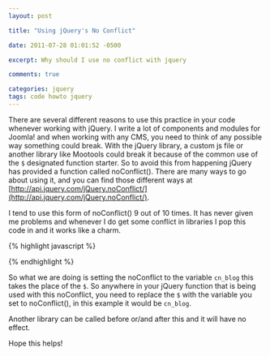 ```yaml
---
layout: post

title: "Using jQuery's No Conflict"

date: 2011-07-28 01:01:52 -0500

excerpt: Why should I use no conflict with jquery

comments: true

categories: jquery
tags: code howto jquery
---
```

There are several different reasons to use this practice in your code whenever working with jQuery. I write a lot of components and modules for Joomla! and when working with any CMS, you need to think of any possible way something could break. With the jQuery library, a custom js file or another library like Mootools could break it because of the common use of the `$` designated function starter. So to avoid this from happening jQuery has provided a function called noConflict(). There are many ways to go about using it, and you can find those different ways at [http://api.jquery.com/jQuery.noConflict/](http://api.jquery.com/jQuery.noConflict/).

I tend to use this form of noConflict() 9 out of 10 times. It has never given me problems and whenever I do get some conflict in libraries I pop this code in and it works like a charm.

{% highlight javascript %}
<script type="text/javascript">
  var cn_blog = jQuery.noConflict();
  cn_blog(document).ready(function() {
  	cn_blog("div p").hide();
  });
</script>
{% endhighlight %}

So what we are doing is setting the noConflict to the variable `cn_blog` this takes the place of the `$`. So anywhere in your jQuery function that is being used with this noConflict, you need to replace the `$` with the variable you set to noConflict(), in this example it would be `cn_blog`.  

Another library can be called before or/and after this and it will have no effect.  

Hope this helps!  
